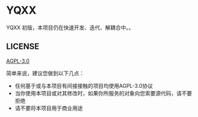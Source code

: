 # YQXX

YQXX 初版，本项目仍在快速开发、迭代、解耦合中。。

## LICENSE

[AGPL-3.0](LICENSE)

简单来说，建议您做到以下几点：

- 任何基于或与本项目有间接接触的项目均使用AGPL-3.0协议
- 当你使用本项目或对其修改时，如果你所服务的对象向您索要源代码，请不要拒绝
- 请不要将本项目用于商业用途
